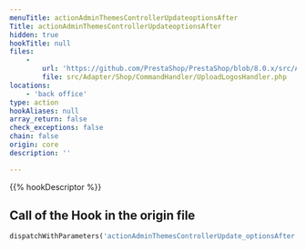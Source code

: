 ```yaml
---
menuTitle: actionAdminThemesControllerUpdateoptionsAfter
Title: actionAdminThemesControllerUpdateoptionsAfter
hidden: true
hookTitle: null
files:
    -
        url: 'https://github.com/PrestaShop/PrestaShop/blob/8.0.x/src/Adapter/Shop/CommandHandler/UploadLogosHandler.php'
        file: src/Adapter/Shop/CommandHandler/UploadLogosHandler.php
locations:
    - 'back office'
type: action
hookAliases: null
array_return: false
check_exceptions: false
chain: false
origin: core
description: ''

---
```


{{% hookDescriptor %}}

## Call of the Hook in the origin file

```php
dispatchWithParameters('actionAdminThemesControllerUpdate_optionsAfter')
```
